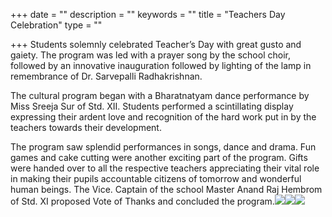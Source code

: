 +++
date = ""
description = ""
keywords = ""
title = "Teachers Day Celebration"
type = ""

+++
Students solemnly celebrated Teacher’s Day with great gusto and gaiety. The program was led with a prayer song by the school choir, followed by an innovative inauguration followed by lighting of the lamp in remembrance of Dr. Sarvepalli Radhakrishnan.

The cultural program began with a Bharatnatyam dance performance by Miss Sreeja Sur of Std. XII. Students performed a scintillating display expressing their ardent love and recognition of the hard work put in by the teachers towards their development.

The program saw splendid performances in songs, dance and drama. Fun games and cake cutting were another exciting part of the program. Gifts were handed over to all the respective teachers appreciating their vital role in making their pupils accountable citizens of tomorrow and wonderful human beings. The Vice. Captain of the school Master Anand Raj Hembrom of Std. XI proposed Vote of Thanks and concluded the program.![](/uploads/2019/12/12/IMG-20190920-WA0049.jpg)![](/uploads/2019/12/12/IMG-20190920-WA0047.jpg)![](/uploads/2019/12/12/IMG-20190920-WA0029.jpg)